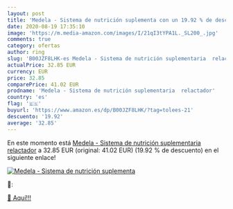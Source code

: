 ```yaml
---
layout: post
title: 'Medela - Sistema de nutrición suplementa con un 19.92 % de descuento'
date: 2020-08-19 17:35:10
image: 'https://m.media-amazon.com/images/I/21qI3tYPA1L._SL200_.jpg'
comments: true
category: ofertas
author: ring
slug: 'B00JZF8LHK-es Medela - Sistema de nutrición suplementaria  relactador'
actualPrice: 32.85 EUR
currency: EUR
price: 32.85
comparePrice: 41.02 EUR
prodname: 'Medela - Sistema de nutrición suplementaria  relactador'
country: 'es'
flag: '🇪🇸'
buyurl: 'https://www.amazon.es/dp/B00JZF8LHK/?tag=tolees-21'
descuento: '19.92'
average: '32.85'
---
```


En este momento está [Medela - Sistema de nutrición suplementaria  relactador](https://www.amazon.es/dp/B00JZF8LHK/?tag=tolees-21) a 32.85 EUR (original: 41.02 EUR) (19.92 %  de descuento) en el siguiente enlace!

[![Medela - Sistema de nutrición suplementa](https://m.media-amazon.com/images/I/21qI3tYPA1L._SL200_.jpg)](https://www.amazon.es/dp/B00JZF8LHK/?tag=tolees-21)

🔎:


[🛒 Aquí!!!](https://www.amazon.es/dp/B00JZF8LHK/?tag=tolees-21)

